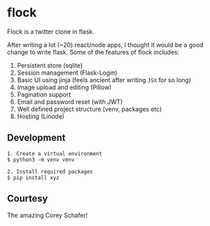 # flock

Flock is a twitter clone in flask.

After writing a lot (~20) react/node apps, I thought it would be a good change to write flask. Some of the features of flock includes:

1. Persistent store (sqlite)
2. Session management (Flask-Login)
3. Basic UI using jinja (feels ancient after writing `JSX` for so long)
4. Image upload and editing (Pillow)
5. Pagination support
6. Email and password reset (with JWT)
7. Well defined project structure (venv, packages etc)
8. Hosting (Linode)

## Development

```
1. Create a virtual environment
$ python3 -m venv venv

2. Install required packages
$ pip install xyz
```

## Courtesy

The amazing Corey Schafer!
